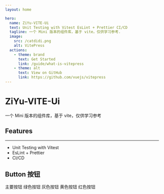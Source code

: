 ```yaml
---
layout: home

hero:
  name: ZiYu-VITE-Ui
  text: Unit Testing with Vitest EsLint + Prettier CI/CD
  tagline: 一个 Mini 版本的组件库，基于 vite，仅供学习参考.
  image:
    src: /catdidi.png
    alt: VitePress
  actions:
    - theme: brand
      text: Get Started
      link: /guide/what-is-vitepress
    - theme: alt
      text: View on GitHub
      link: https://github.com/vuejs/vitepress
---
```


# ZiYu-VITE-Ui

一个 Mini 版本的组件库，基于 vite，仅供学习参考

## Features

---

- Unit Testing with Vitest
- EsLint + Prettier
- CI/CD

## Button 按钮

<div style="margin-bottom:20px;">
  <JSXButton color="blue">主要按钮</JSXButton>
  <JSXButton color="green">绿色按钮</JSXButton>
  <JSXButton color="gray">灰色按钮</JSXButton>
  <JSXButton color="yellow">黄色按钮</JSXButton>
  <JSXButton color="red">红色按钮</JSXButton>
</div>
